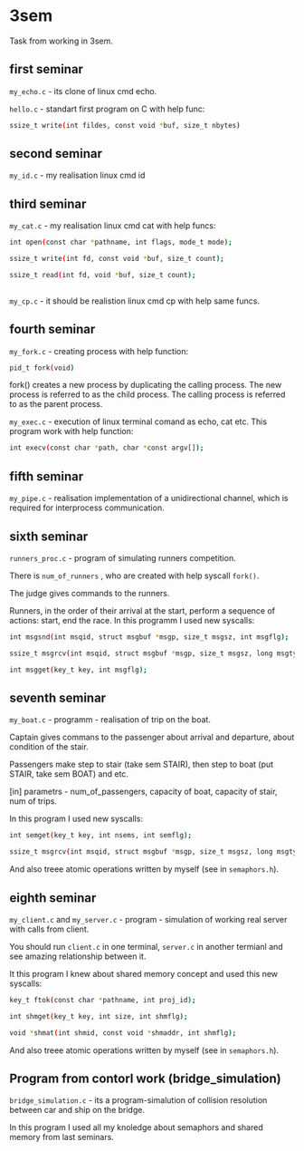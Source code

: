 # 3sem
Task from working in 3sem.

## first seminar
```my_echo.c``` - its clone of linux cmd echo.

```hello.c``` - standart first program on C with help func:

```bash
ssize_t write(int fildes, const void *buf, size_t nbytes)
```


## second seminar
```my_id.c``` - my realisation linux cmd id

## third seminar

```my_cat.c``` - my realisation linux cmd cat with help funcs:

```bash
int open(const char *pathname, int flags, mode_t mode);
```

```bash
ssize_t write(int fd, const void *buf, size_t count);  
```

```bash
ssize_t read(int fd, void *buf, size_t count);
 
```
```my_cp.c``` - it should be realistion linux cmd cp with help same funcs.

## fourth seminar

```my_fork.c``` - creating process with help function:

```bash
pid_t fork(void)
```
fork() creates a new process by duplicating the calling process.  The new process is referred to as the child process.  The calling process is referred to as the parent process.

```my_exec.c``` - execution of linux terminal comand as echo, cat etc.
This program work with help function:

```bash
int execv(const char *path, char *const argv[]);
```

## fifth seminar

```my_pipe.c``` - realisation implementation of a unidirectional channel, which is required for interprocess communication.

## sixth seminar

```runners_proc.c``` - program of simulating runners competition. 

There is ```num_of_runners``` , who are created with help syscall ```fork()```.

The judge gives commands to the runners.

Runners, in the order of their arrival at the start, perform a sequence of actions: start, end the race.
In this programm I used new syscalls:

```bash
int msgsnd(int msqid, struct msgbuf *msgp, size_t msgsz, int msgflg);
```

```bash
ssize_t msgrcv(int msqid, struct msgbuf *msgp, size_t msgsz, long msgtyp, int msgflg);
```

```bash
int msgget(key_t key, int msgflg); 
```


## seventh seminar

```my_boat.c``` - programm - realisation of trip on the boat. 

Captain gives commans to the passenger about arrival and departure, about condition of the stair. 

Passengers make step to stair (take sem STAIR), then step to boat (put STAIR, take sem BOAT) and etc.

[in] parametrs - num_of_passengers, capacity of boat, capacity of stair, num of trips.

In this program I used new syscalls:

```bash
int semget(key_t key, int nsems, int semflg);  
```

```bash
ssize_t msgrcv(int msqid, struct msgbuf *msgp, size_t msgsz, long msgtyp, int msgflg);
```

And also treee atomic operations written by myself (see in ```semaphors.h```).



## eighth seminar

```my_client.c``` and ```my_server.c``` - program - simulation of working real server with calls from client.

You should run ```client.c``` in one terminal, ```server.c``` in another termianl and see amazing relationship between it.

It this program I knew about shared memory concept and used this new syscalls:

```bash
key_t ftok(const char *pathname, int proj_id);  
```

```bash
int shmget(key_t key, int size, int shmflg);
```

```bash
void *shmat(int shmid, const void *shmaddr, int shmflg);
```

And also treee atomic operations written by myself (see in ```semaphors.h```).

## Program from contorl work (bridge_simulation)

```bridge_simulation.c``` - its a program-simalution of collision resolution between car and ship on the bridge.

In this program I used all my knoledge about semaphors and shared memory from last seminars.

